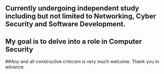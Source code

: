 ## Currently undergoing independent study including but not limited to Networking, Cyber Security and Software Development. 
## My goal is to delve into a role in Computer Security

##Any and all constructive criticism is very much welcome. Thank you in advance.

<!--
**sudouser3/sudouser3** is a ✨ _special_ ✨ repository because its `README.md` (this file) appears on your GitHub profile.

Here are some ideas to get you started:

- 🔭 I’m currently working on ...
- 🌱 I’m currently learning ...
- 👯 I’m looking to collaborate on ...
- 🤔 I’m looking for help with ...
- 💬 Ask me about ...
- 📫 How to reach me: ...
- 😄 Pronouns: ...
- ⚡ Fun fact: ...
-->
